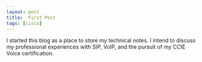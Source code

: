 ```yaml
---
layout: post
title:  First Post
tags: [cisco]
---
```

I started this blog as a place to store my technical notes.  I intend to discuss my professional experiences with SIP, VoIP, and the pursuit of my CCIE Voice certification.

